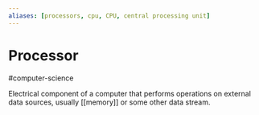 ```yaml
---
aliases: [processors, cpu, CPU, central processing unit]
---
```

# Processor
#computer-science 

Electrical component of a computer that performs operations on external data sources, usually [[memory]] or some other data stream.